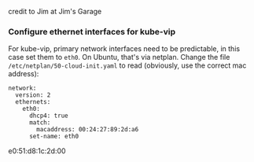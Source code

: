 credit to Jim at Jim's Garage

### Configure ethernet interfaces for kube-vip

For kube-vip, primary network interfaces need to be predictable, in this case set them to `eth0`.  On Ubuntu, that's via netplan.  Change the file `/etc/netplan/50-cloud-init.yaml` to read (obviously, use the correct mac address):

```
network:
  version: 2
  ethernets:
    eth0:
      dhcp4: true
      match:
        macaddress: 00:24:27:89:2d:a6
      set-name: eth0
```

e0:51:d8:1c:2d:00